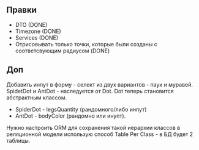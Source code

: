 ## Правки
* DTO (DONE)
* Timezone (DONE)
* Services (DONE)
* Отрисовывать только точки, которые были созданы с соответсвующим радиусом (DONE)

## Доп
Добавить инпут в форму - селект из двух вариантов - паук и муравей. 
SpidetDot и AntDot - наследуется от Dot. Dot теперь становится абстрактным классом. 
* SpiderDot - legsQuantity (рандомного/либо инпут)
* AntDot - bodyColor (рандомно или инупт). 

Нужно настроить ORM для сохранения такой иерархии классов в реляционной модели использую способ Table Per Class - в БД будет 2 таблицы.
